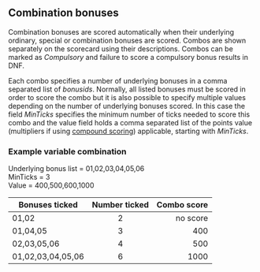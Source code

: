 ## Combination bonuses

Combination bonuses are scored automatically when their underlying ordinary, special or combination bonuses are scored. Combos are shown separately on the scorecard using their descriptions. Combos can be marked as *Compulsory* and failure to score a compulsory bonus results in DNF.

Each combo specifies a number of underlying bonuses in a comma separated list of *bonusids*. Normally, all listed bonuses must be scored in order to score the combo but it is also possible to specify multiple values depending on the number of underlying bonuses scored. In this case the field *MinTicks* specifies the minimum number of ticks needed to score this combo and the value field holds a comma separated list of the points value \(multipliers if using [compound scoring](help:compound)) applicable, starting with *MinTicks*.

### Example variable combination
Underlying bonus list = 01,02,03,04,05,06  
MinTicks = 3  
Value = 400,500,600,1000

Bonuses ticked | Number ticked | Combo score
---            | :---:         | ---:
01,02          | 2             | no score
01,04,05       | 3             | 400
02,03,05,06    | 4             | 500
01,02,03,04,05,06 | 6          | 1000